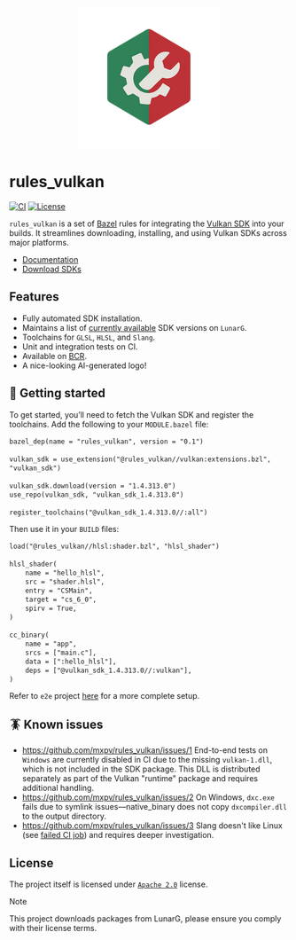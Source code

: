 <p align="center">
  <img src="docs/logo.png" />
</p>

# rules_vulkan

[![CI](https://github.com/mxpv/rules_vulkan/actions/workflows/ci.yml/badge.svg?branch=main)](https://github.com/mxpv/rules_vulkan/actions/workflows/ci.yml)
[![License](https://img.shields.io/github/license/mxpv/rules_vulkan)](./LICENSE)


`rules_vulkan` is a set of [Bazel](https://bazel.build) rules for integrating the [Vulkan SDK](https://vulkan.lunarg.com/)
into your builds. It streamlines downloading, installing, and using Vulkan SDKs across major platforms.

- [Documentation](./docs/index.md)
- [Download SDKs](https://vulkan.lunarg.com)

## Features
- Fully automated SDK installation.
- Maintains a list of [currently available](./vulkan/private/versions.bzl) SDK versions on `LunarG`.
- Toolchains for `GLSL`, `HLSL`, and `Slang`.
- Unit and integration tests on CI.
- Available on [BCR](https://registry.bazel.build/modules/rules_vulkan).
- A nice-looking AI-generated logo!


## :beginner: Getting started

To get started, you’ll need to fetch the Vulkan SDK and register the toolchains.
Add the following to your `MODULE.bazel` file:

```bazel
bazel_dep(name = "rules_vulkan", version = "0.1")

vulkan_sdk = use_extension("@rules_vulkan//vulkan:extensions.bzl", "vulkan_sdk")

vulkan_sdk.download(version = "1.4.313.0")
use_repo(vulkan_sdk, "vulkan_sdk_1.4.313.0")

register_toolchains("@vulkan_sdk_1.4.313.0//:all")
```

Then use it in your `BUILD` files:

```bazel
load("@rules_vulkan//hlsl:shader.bzl", "hlsl_shader")

hlsl_shader(
    name = "hello_hlsl",
    src = "shader.hlsl",
    entry = "CSMain",
    target = "cs_6_0",
    spirv = True,
)

cc_binary(
    name = "app",
    srcs = ["main.c"],
    data = [":hello_hlsl"],
    deps = ["@vulkan_sdk_1.4.313.0//:vulkan"],
)

```

Refer to `e2e` project [here](./e2e/smoke/) for a more complete setup.

## :cockroach: Known issues
- https://github.com/mxpv/rules_vulkan/issues/1 End-to-end tests on `Windows` are currently disabled in CI due to the missing `vulkan-1.dll`,
  which is not included in the SDK package. This DLL is distributed separately as part of the Vulkan "runtime"
  package and requires additional handling.
- https://github.com/mxpv/rules_vulkan/issues/2 On Windows, `dxc.exe` fails due to symlink issues—native_binary does not copy `dxcompiler.dll` to the output directory.
- https://github.com/mxpv/rules_vulkan/issues/3 Slang doesn't like Linux (see [failed CI job](https://github.com/mxpv/rules_vulkan/actions/runs/15544365318/job/43762431714))
  and requires deeper investigation.

## License

The project itself is licensed under [`Apache 2.0`](./LICENSE) license.

> [!NOTE]
> This project downloads packages from LunarG, please ensure you comply with their license terms.

